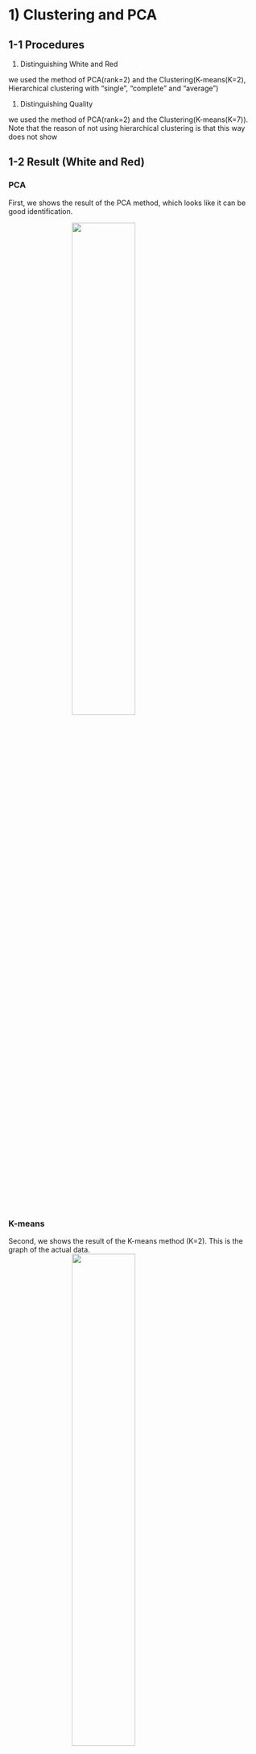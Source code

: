# 1) Clustering and PCA

## 1-1 Procedures

1.  Distinguishing White and Red

we used the method of PCA(rank=2) and the Clustering(K-means(K=2),
Hierarchical clustering with “single”, “complete” and “average”)

1.  Distinguishing Quality

we used the method of PCA(rank=2) and the Clustering(K-means(K=7)). Note
that the reason of not using hierarchical clustering is that this way
does not show

## 1-2 Result (White and Red)

### PCA

First, we shows the result of the PCA method, which looks like it can be
good identification.

<img src="./fig/1pca.png" width="50%" height="50%" style="display: block; margin: auto;" />

### K-means

Second, we shows the result of the K-means method (K=2). This is the
graph of the actual data.
<img src="./fig/1act2.png" width="50%" height="50%" style="display: block; margin: auto;" />

And, this is the k-means graph that looks like being able to be the same
as the actual data. So, we can think this method can distinguish data
into two parts(x-axis=pH, y-axis=fixed.acidity) because these factors
are different between white and red wines.

<img src="./fig/1km1.png" width="50%" height="50%" style="display: block; margin: auto;" />

### Hierarchical clustering

Third, we used Hierarchical clustering with the minimum linkage of
“single”, “complete” and “average”. However, all of them looks like bad
identification. Probably because Hierarchical clustering identify data
into two parts step by step and so in the case of white and red
wine(they looks like almost same characteristics) this method doesn’t
work well with only unsupervised technique.

<img src="./fig/1sing.png" width="50%" height="50%" style="display: block; margin: auto;" /><img src="./fig/1comp.png" width="50%" height="50%" style="display: block; margin: auto;" /><img src="./fig/1avg.png" width="50%" height="50%" style="display: block; margin: auto;" />

## 1-3 Result (Quality)

### PCA

We cannot distinguish the quality of the wine in PCA.

<img src="./fig/1pca2.png" width="50%" height="50%" style="display: block; margin: auto;" />

### Clustering

At the actual data, We cannot distinguish the quality of the wine well.

<img src="./fig/1act2.png" width="50%" height="50%" style="display: block; margin: auto;" />

Therefore, we cannot judge that this clustering did work well.

<img src="./fig/1km2.png" width="50%" height="50%" style="display: block; margin: auto;" />

## 1-4 Conclusion (Answers)

In conclusion, the best technique that makes sense to me was **“PCA”**
in our analysis because it can identify data into two parts
automatically. The second one is “K-mean” because if we set adequate
x-axis and y-axis, we can identify data well.

However, we cannot distinguish the quality of the wine well as we showed
above, probably because we need more the number of data on wine or these
characteristics on wine in data does not relate to the quality.

# 2) Market segmentation

## 2-1 Overview

To understand market segments, we got two

1.  Eight groups from categorized items in the data

2.  Estimated which groups we should put “uncategorized” tweets into

Also, from these results, we suggested two points for “NutrientH20” in
the conclusion.

## 2-2 Data and cleaning

At first, We used social\_marketing.csv as a data, and did data cleaning
as follow:

1.  in actual data, we crate a dummy variable that is spam or not.
2.  with logit model(dependent variable: spam dummy, independent
    variable: all other variables), estimates the probability of spam by
    each individuals.
3.  if the probability of spam is over 0.5(50%), the person are judge as
    a spam.
4.  Remove actual spam, adult and estimated spam from raw dataset. So
    the number of observation in new dataset will decrease from 7882 to
    7309.

## 2-3 Model and Results

### How can we make more some groups to understnad market segements?

The data we got had so many categorised, and so it was hard to
understand the market and the trend of consumers’ preference. So we
tried to make more small groups from these data.

#### Correlation

First, we saw correlation between categorised items, and we got the
result in the following.

<img src="./fig/2corr.png" width="80%" height="80%" style="display: block; margin: auto;" />

#### PCA and Correlation

Second, we thought there were eight groups from the above result, and
also did PCA with rank 8 and saw the correlation between PCs and
categoriesed item as follow:

<img src="./fig/2heatmap.png" width="80%" height="80%" style="display: block; margin: auto;" />

##### Eight groups

From these above graphs, we can identify eight groups on market segments
as follow:

1.  (PC1) business small business, current events <br>
2.  (PC2) crafts, home and garden dating, school <br>
3.  (PC3) personal fitness, health nutrition, outdoors, travel,
    politics, computers <br>
4.  (PC4) art, tv film <br>
5.  (PC5) fashion, cooking, beauty <br>
6.  (PC6) college univ, online gaming, sports playing<br>
7.  (PC7) parenting, religion, sports fandom, food, family <br>
8.  (PC8) shopping, chatter, photo sharing <br>

We also did robustness check with K-means method in Appendix 2-5-1.

### Which kind of groups is close to “Uncategorized” tweet?

Also, we have identified which kind of groups “uncategorized” tweets are
close to. So we used the linear probability model(see detail in
Appendix). The coefficients that I got from the estimation is as follow:

<table>
<thead>
<tr class="header">
<th style="text-align: left;"></th>
<th style="text-align: left;">x</th>
</tr>
</thead>
<tbody>
<tr class="odd">
<td style="text-align: left;">PC1</td>
<td style="text-align: left;">-0.00154***</td>
</tr>
<tr class="even">
<td style="text-align: left;">PC2</td>
<td style="text-align: left;">0.00086***</td>
</tr>
<tr class="odd">
<td style="text-align: left;">PC3</td>
<td style="text-align: left;">-0.00056*</td>
</tr>
<tr class="even">
<td style="text-align: left;">PC4</td>
<td style="text-align: left;">-0.00050*</td>
</tr>
<tr class="odd">
<td style="text-align: left;">PC5</td>
<td style="text-align: left;">-0.00032</td>
</tr>
<tr class="even">
<td style="text-align: left;">PC6</td>
<td style="text-align: left;">-0.00278***</td>
</tr>
<tr class="odd">
<td style="text-align: left;">PC7</td>
<td style="text-align: left;">0.00064*</td>
</tr>
<tr class="even">
<td style="text-align: left;">PC8</td>
<td style="text-align: left;">0.00078*</td>
</tr>
<tr class="odd">
<td style="text-align: left;">Intercept</td>
<td style="text-align: left;">0.02301***</td>
</tr>
</tbody>
</table>

From the result, PC2, PC7 and PC8 are the almost same positive
coefficients. Combined Combined with Correlation and PCA’s heatmap, we
can think **the uncategorized tweet might be related to “art”, “tv
film”, and “business”**

## 2-4 Conclusion

### Summarized our results

To understand market segmentation easier, we suggested eight groups from
diverse categorized items. That is (1) business small business, current
events, (2) crafts, home and garden dating, school, (3) personal
fitness, health nutrition, outdoors, travel, politics, computers, (4)
art, tv film, (5) fashion, cooking, beauty, (6) college univ, online
gaming, sports playing, (7) parenting, religion, sports fandom, food,
family, and (8) shopping, chatter, photo sharing.

Also, we combined the result of these groups and the linear probability
model and estimated which kind of groups were close to “uncategorized”.
From the result, we could think “uncategorized” tweets might be related
to “art”, “tv film”, and “business”.

### Suggestion for “NutrientH20”

For “NutrientH20”, we suggested some points from these result. The first
one is “NutrientH20” should set one targets from eight groups to sell
drinks. As we showed, eight groups are related to one each other. Also,
it is not realistic to target all categorized consumer but they can do
to one of eight groups. So please refer to eight groups that we
identified when making a strategy on market targeting.

Second, if “NutrientH20” find “uncategorized” tweets, they should think
that they are in (2), (7) and (8) out of eight groups. This is helpful
if they make a plan of market research in real, such as save their time
to being confusing which kind of groups they should put uncategorized
tweets into.

## 2-5 Appendix

### 2-5-1: Robustness check (K-means Clustering)

Also, to do robustness check, we did K-means clusterinig.

<img src="./fig/2km1.png" width="50%" height="50%" style="display: block; margin: auto;" /><img src="./fig/2km2.png" width="50%" height="50%" style="display: block; margin: auto;" /><img src="./fig/2km3.png" width="50%" height="50%" style="display: block; margin: auto;" /><img src="./fig/2km4.png" width="50%" height="50%" style="display: block; margin: auto;" />

At the first top left picture, we can see tweets on beauty and politics
does not relate to each others. But at the second top right picture, we
can see tweets on travel and politics had positive relationship. Also,
at the third bottom left picture, tweets on shopping and photo sharing
had some positive relationship as well. However, at the fourth bottom
right picture, it seems us that tweets on shopping and online gaming
does not relate to each others.

These results are consistent with eight groups that we identified from
the method of the correlation and PCA.

### 2-5-2: Linear probability model

The linear probability model we used in this analysis is as follow:
*u**n**c**a**t**e**g**o**r**i**z**e**d* *t**w**e**e**t**s* = *β*<sub>0</sub> + *β*\[*P**C*1−*P**C*8\] + *ε*
The reason that we used the linear probability model is that that does
not lose the information on the number of uncategorized tweets.(if the
logit model, we have to create new dummy, uncategorized tweet or not.
But in this case, we will lose the information on the number of
uncategorized tweets.)

Also the detailed of the result is as follow:

    lm(formula = uncategorized ~ PC1 + PC2 + PC3 + PC4 + PC5 + PC6 + 
        PC7 + PC8, data = Z)

    Residuals:
         Min       1Q   Median       3Q      Max 
    -0.04850 -0.02167 -0.00760  0.01287  0.35468 

    Coefficients:
                  Estimate Std. Error t value Pr(>|t|)    
    (Intercept)  0.0230056  0.0003588  64.112  < 2e-16 ***
    PC1         -0.0015385  0.0002111  -7.288 3.49e-13 ***
    PC2          0.0008640  0.0002211   3.907 9.42e-05 ***
    PC3         -0.0005596  0.0002319  -2.413   0.0158 *  
    PC4         -0.0004999  0.0002451  -2.039   0.0414 *  
    PC5         -0.0003249  0.0002535  -1.282   0.2000    
    PC6         -0.0027772  0.0002842  -9.774  < 2e-16 ***
    PC7          0.0006390  0.0002976   2.147   0.0318 *  
    PC8          0.0007779  0.0003287   2.366   0.0180 *  
    ---
    Signif. codes:  0 ‘***’ 0.001 ‘**’ 0.01 ‘*’ 0.05 ‘.’ 0.1 ‘ ’ 1

    Residual standard error: 0.03068 on 7300 degrees of freedom
    Multiple R-squared:  0.02481,   Adjusted R-squared:  0.02374 
    F-statistic: 23.22 on 8 and 7300 DF,  p-value: < 2.2e-16

# Association rules for grocery purchases

## 3-1 Overview

## 3-2 Data and Model

## 3-3 Results

## 3-4 Conclusion
